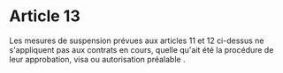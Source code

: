 # Article 13

Les mesures de suspension prévues aux articles 11 et 12 ci-dessus ne s'appliquent pas aux contrats en cours, quelle qu'ait été la procédure de leur approbation, visa ou autorisation préalable .
